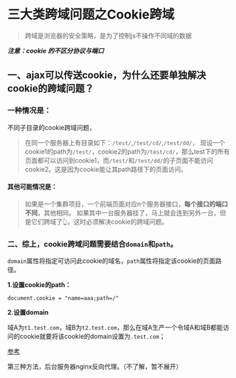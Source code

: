 # 三大类跨域问题之Cookie跨域

> 跨域是浏览器的安全策略，是为了控制js不操作不同域的数据

_**注意：cookie 的不区分协议与端口**_

## 一、ajax可以传送cookie，为什么还要单独解决cookie的跨域问题？

### 一种情况是：

不同子目录的cookie跨域问题，

> 在同一个服务器上有目录如下：`/test/`,`/test/cd/`,`/test/dd/`， 现设一个cookie1的path为`/test/`，cookie2的path为`/test/cd/`，那么test下的所有页面都可以访问到cookie1，而`/test/`和`/test/dd/`的子页面不能访问cookie2。这是因为cookie能让其path路径下的页面访问。

#### 其他可能情况是：

> 如果是一个集群项目，一个前端页面对应n个服务器接口，**每个接口的端口不同**，其他相同。 如果其中一台服务器挂了，马上就会连到另外一台，但是它们跨域了👆。这时必须解决cookie的跨域问题。

### 二、综上，cookie跨域问题需要结合`domain`和`path`。

`domain`属性将指定可访问此cookie的域名，`path`属性将指定该cookie的页面路径。

**1.设置cookie的path：**

`document.cookie = "name=aaa;path=/"`

**2.设置domain**

域A为`t1.test.com`，域B为`t2.test.com`，那么在域A生产一个令域A和域B都能访问的cookie就要将该cookie的domain设置为`.test.com`；

[参考](http://lihaiming.iteye.com/blog/2234372)

第三种方法，后台服务器nginx反向代理。（不了解，暂不展开）

